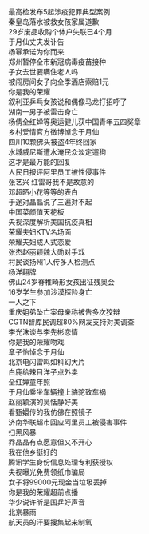 最高检发布5起涉疫犯罪典型案例  
秦皇岛落水被救女孩家属道歉  
29岁废品收购个体户失联已4个月  
于月仙丈夫发讣告  
杨幂承诺为你而来  
郑州暂停全市新冠病毒疫苗接种  
子女去世要瞒住老人吗  
被闯房间女子向全季酒店索赔1元  
你是我的荣耀  
叙利亚乒乓女孩说和偶像马龙打招呼了  
湖南一男子被雷击身亡  
杨倩全红婵等奥运健儿获中国青年五四奖章  
乡村爱情官方微博悼念于月仙  
四川10颗佛头被盗4年终回家  
水城威尼斯遭水淹民众淡定遛狗  
这才是最万能的回复  
人民日报评阿里员工被性侵事件  
张艺兴 红雷哥我不是故意的  
邓超晒小花等等的表白  
于途对晶晶说了三遍对不起  
中国菜颜值天花板  
央视深度解析美国抗疫真相  
荣耀夫妇KTV名场面  
荣耀夫妇成人式恋爱  
张杰赵丽颖魏大勋对手戏  
村民谈扬州1人传多人检测点  
杨洋翻牌  
佛山24岁脊椎畸形女孩出征残奥会  
16岁学生参加沙漠探险身亡  
一人之下  
重庆姐弟坠亡案母亲称被告多次狡辩  
CGTN智库民调超80%网友支持对美调查  
李光洙谈与李先彬恋情  
你是我的荣耀吻戏  
章子怡悼念于月仙  
北京电闪雷鸣如科幻大片  
白鹿给辣目洋子点外卖  
全红婵童年照  
于月仙乘坐车辆撞上骆驼致车祸  
赵丽颖演的吴恬静好美  
看甄嬛传的我仿佛在照镜子  
济南华联超市回应阿里员工被侵害事件  
扫黑风暴  
乔晶晶有点愿意但又不开心  
我在他乡挺好的  
腾讯学生身份信息处理专利获授权  
央视曝光免费领纸巾骗局  
女子将99000元现金当垃圾丢掉  
你是我的荣耀超前点播  
华少说许昕是国乒好声音  
北京暴雨  
航天员的汗要搜集起来制氧  
